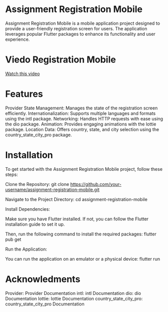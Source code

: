 # Assignment Registration Mobile

Assignment Registration Mobile is a mobile application project designed to provide a user-friendly registration screen for users. The application leverages popular Flutter packages to enhance its functionality and user experience.

# Viedo Registration Mobile
[Watch this video](https://www.veed.io/view/19f0a3f2-5fde-486d-b5bd-ace5343c9616?panel=share)



# Features

Provider State Management: Manages the state of the registration screen efficiently.
Internationalization: Supports multiple languages and formats using the intl package.
Networking: Handles HTTP requests with ease using the dio package.
Animation: Provides engaging animations with the lottie package.
Location Data: Offers country, state, and city selection using the country_state_city_pro package.


# Installation

To get started with the Assignment Registration Mobile project, follow these steps:

Clone the Repository:
git clone https://github.com/your-username/assignment-registration-mobile.git

Navigate to the Project Directory:
cd assignment-registration-mobile

Install Dependencies:

Make sure you have Flutter installed. If not, you can follow the Flutter installation guide to set it up.

Then, run the following command to install the required packages:
flutter pub get

Run the Application:

You can run the application on an emulator or a physical device:
flutter run

# Acknowledments

Provider: Provider Documentation
intl: intl Documentation
dio: dio Documentation
lottie: lottie Documentation
country_state_city_pro: country_state_city_pro Documentation

